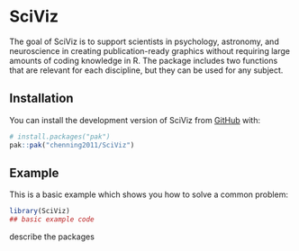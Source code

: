 
<!-- README.md is generated from README.Rmd. Please edit that file -->

# SciViz

<!-- badges: start -->
<!-- badges: end -->

The goal of SciViz is to support scientists in psychology, astronomy,
and neuroscience in creating publication-ready graphics without
requiring large amounts of coding knowledge in R. The package includes
two functions that are relevant for each discipline, but they can be
used for any subject.

## Installation

You can install the development version of SciViz from
[GitHub](https://github.com/) with:

``` r
# install.packages("pak")
pak::pak("chenning2011/SciViz")
```

## Example

This is a basic example which shows you how to solve a common problem:

``` r
library(SciViz)
## basic example code
```

describe the packages
